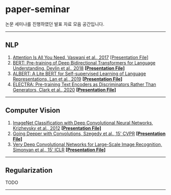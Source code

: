# paper-seminar
논문 세미나를 진행하였던 발표 자료 모음 공간입니다.
***
## NLP
1. [Attention Is All You Need, Vaswani et al., 2017](https://arxiv.org/pdf/1706.03762.pdf) [[Presentation File]](/NLP/210510_Transformer.pdf)
2. [BERT: Pre-training of Deep Bidirectional Transformers for Language Understanding, Devlin et al., 2018](https://arxiv.org/pdf/1810.04805.pdf) **[[Presentation File]](/NLP/210621_BERT.pdf)**
3. [ALBERT: A Lite BERT for Self-supervised Learning of Language Representations, Lan et al., 2019](https://arxiv.org/pdf/1909.11942.pdf) **[[Presentation File]](/NLP/220125_ALBERT.pdf)**
4. [ELECTRA: Pre-training Text Encoders as Discriminators Rather Than Generators, Clark et al., 2020](https://arxiv.org/pdf/2003.10555.pdf) **[[Presentation File]](/NLP/220221_ELECTRA.pdf.pdf)**
***
## Computer Vision
1. [ImageNet Classification with Deep Convolutional Neural Networks, Krizhevsky et al., 2012](https://proceedings.neurips.cc/paper/4824-imagenet-classification-with-deep-convolutional-neural-networks.pdf) **[[Presentation File]](/Vision/220705_AlexNet.pdf)**
2. [Going Deeper with Convolutions, Szegedy et al., 15' CVPR](https://arxiv.org/pdf/1409.4842.pdf) **[[Presentation File]](/Vision/220719_GoogLeNet.pdf)**
3. [Very Deep Convolutional Networks for Large-Scale Image Recognition, Simonyan et al., 15' ICLR](https://arxiv.org/pdf/1409.1556.pdf) **[[Presentation File]](/Vision/220802_VGGNet.pdf)**
***
## Regularization
TODO
***
